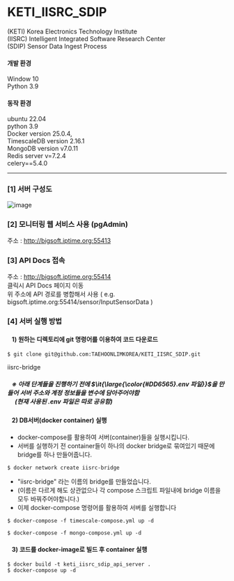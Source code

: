 # KETI_IISRC_SDIP

(KETI)  Korea Electronics Technology Institute  <br/>
(IISRC) Intelligent Integrated Software Research Center  <br/>
(SDIP)  Sensor Data Ingest Process

#### 개발 환경
Window 10 <br/>
Python 3.9 <br/>

#### 동작 환경
ubuntu 22.04 <br/>
python 3.9 <br/>
Docker version 25.0.4, <br/>
TimescaleDB version 2.16.1 <br/>
MongoDB version v7.0.11 <br/>
Redis server v=7.2.4 <br/>
celery==5.4.0 <br/>

<hr>

### [1] 서버 구성도
![image](https://github.com/user-attachments/assets/7e920969-6839-43ab-9349-d9a0afa77d56)

### [2] 모니터링 웹 서비스 사용 (pgAdmin)
주소 : http://bigsoft.iptime.org:55413 <br/>

### [3] API Docs 접속
주소 : http://bigsoft.iptime.org:55414 <br/>
클릭시 API Docs 페이지 이동 <br/>
위 주소에 API 경로를 병합해서 사용 ( e.g. bigsoft.iptime.org:55414/sensor/InputSensorData )


### [4] 서버 실행 방법

#### &ensp; 1) 원하는 디렉토리에 git 명령어를 이용하여 코드 다운로드
``` {bash}
$ git clone git@github.com:TAEHOONLIMKOREA/KETI_IISRC_SDIP.git
```
iisrc-bridge

##### &ensp; ※ 아래 단계들을 진행하기 전에 $\it{\large{\color{#DD6565}.env 파일}}$을 만들어 서버 주소와 계정 정보들을 변수에 담아주어야함 <br> &ensp;&ensp; (현재 사용된 .env 파일은 따로 공유함)


#### &ensp; 2) DB서버(docker container) 실행 
 - docker-compose를 활용하여 서버(container)들을 실행시킵니다.
 - 서버를 실행하기 전 container들이 하나의 docker bridge로 묶여있기 때문에 bridge를 하나 만들어줍니다.
``` {bash}
$ docker network create iisrc-bridge
```
- "iisrc-bridge" 라는 이름의 bridge를 만들었습니다.
- (이름은 다르게 해도 상관없으나 각 compose 스크립트 파일내에 bridge 이름을 모두 바꿔주어야합니다.)
- 이제 docker-compose 명령어를 활용하여 서버를 실행합니다

``` {bash}
$ docker-compose -f timescale-compose.yml up -d
```
``` {bash}
$ docker-compose -f mongo-compose.yml up -d
```

#### &ensp; 3) 코드를 docker-image로 빌드 후 container 실행
``` {bash}
$ docker build -t keti_iisrc_sdip_api_server .
$ docker-compose up -d
```
